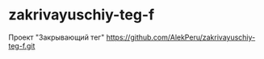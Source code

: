 # zakrivayuschiy-teg-f
Проект "Закрывающий тег"
https://github.com/AlekPeru/zakrivayuschiy-teg-f.git
